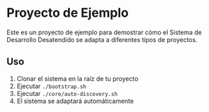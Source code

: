 # Proyecto de Ejemplo

Este es un proyecto de ejemplo para demostrar cómo el Sistema de Desarrollo Desatendido
se adapta a diferentes tipos de proyectos.

## Uso

1. Clonar el sistema en la raíz de tu proyecto
2. Ejecutar `./bootstrap.sh`
3. Ejecutar `./core/auto-discovery.sh`
4. El sistema se adaptará automáticamente
